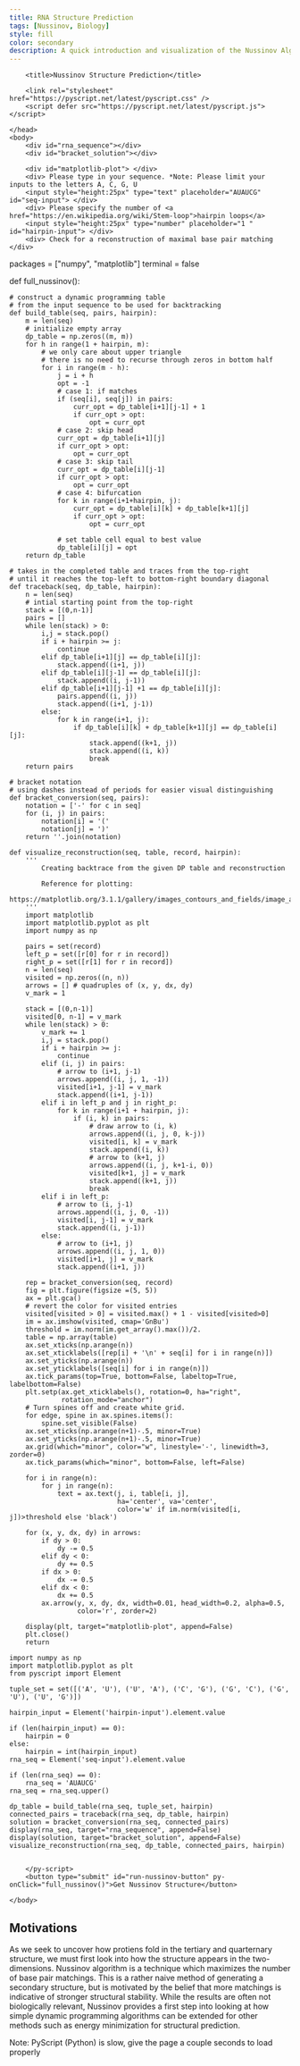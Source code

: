 ```yaml
---
title: RNA Structure Prediction
tags: [Nussinov, Biology]
style: fill
color: secondary
description: A quick introduction and visualization of the Nussinov Algorithm for predicting secondary structure.
---
```


<html>
    <head>
        <meta charset="utf-8" />
        <meta name="viewport" content="width=device-width,initial-scale=1" />

        <title>Nussinov Structure Prediction</title>

        <link rel="stylesheet" href="https://pyscript.net/latest/pyscript.css" />
        <script defer src="https://pyscript.net/latest/pyscript.js"></script>

    </head>
    <body>	
		<div id="rna_sequence"></div>
		<div id="bracket_solution"></div>

		<div id="matplotlib-plot"> </div>
		<div> Please type in your sequence. *Note: Please limit your inputs to the letters A, C, G, U
		<input style="height:25px" type="text" placeholder="AUAUCG" id="seq-input"> </div>
		<div> Please specify the number of <a href="https://en.wikipedia.org/wiki/Stem-loop">hairpin loops</a> 
		<input style="height:25px" type="number" placeholder="1 " id="hairpin-input"> </div>
		<div> Check for a reconstruction of maximal base pair matching </div>
		
<py-config>
    packages = ["numpy", "matplotlib"]
	terminal = false
</py-config>
        <py-script output="matplotlib-plot">
	
def full_nussinov():
	
	# construct a dynamic programming table
	# from the input sequence to be used for backtracking
	def build_table(seq, pairs, hairpin):
		m = len(seq)
		# initialize empty array 
		dp_table = np.zeros((m, m))
		for h in range(1 + hairpin, m):
			# we only care about upper triangle
			# there is no need to recurse through zeros in bottom half
			for i in range(m - h):
				j = i + h
				opt = -1
				# case 1: if matches
				if (seq[i], seq[j]) in pairs:
					curr_opt = dp_table[i+1][j-1] + 1
					if curr_opt > opt:
						opt = curr_opt
				# case 2: skip head
				curr_opt = dp_table[i+1][j]
				if curr_opt > opt:
					opt = curr_opt
				# case 3: skip tail
				curr_opt = dp_table[i][j-1]
				if curr_opt > opt:
					opt = curr_opt
				# case 4: bifurcation
				for k in range(i+1+hairpin, j):
					curr_opt = dp_table[i][k] + dp_table[k+1][j]
					if curr_opt > opt:
						opt = curr_opt
						
				# set table cell equal to best value
				dp_table[i][j] = opt
		return dp_table

	# takes in the completed table and traces from the top-right
	# until it reaches the top-left to bottom-right boundary diagonal
	def traceback(seq, dp_table, hairpin):
		n = len(seq)
		# intial starting point from the top-right
		stack = [(0,n-1)]
		pairs = []
		while len(stack) > 0:
			i,j = stack.pop()
			if i + hairpin >= j:
				continue
			elif dp_table[i+1][j] == dp_table[i][j]:
				stack.append((i+1, j))
			elif dp_table[i][j-1] == dp_table[i][j]:
				stack.append((i, j-1))
			elif dp_table[i+1][j-1] +1 == dp_table[i][j]:
				pairs.append((i, j))
				stack.append((i+1, j-1))
			else:
				for k in range(i+1, j):
					if dp_table[i][k] + dp_table[k+1][j] == dp_table[i][j]:
						stack.append((k+1, j))
						stack.append((i, k))
						break
		return pairs

	# bracket notation 
	# using dashes instead of periods for easier visual distinguishing 
	def bracket_conversion(seq, pairs):
		notation = ['-' for c in seq]
		for (i, j) in pairs:
			notation[i] = '('
			notation[j] = ')'
		return ''.join(notation)

	def visualize_reconstruction(seq, table, record, hairpin):
		'''
			Creating backtrace from the given DP table and reconstruction

			Reference for plotting:
				https://matplotlib.org/3.1.1/gallery/images_contours_and_fields/image_annotated_heatmap.html
		'''
		import matplotlib
		import matplotlib.pyplot as plt
		import numpy as np

		pairs = set(record)
		left_p = set([r[0] for r in record])
		right_p = set([r[1] for r in record])
		n = len(seq)
		visited = np.zeros((n, n))
		arrows = [] # quadruples of (x, y, dx, dy)
		v_mark = 1

		stack = [(0,n-1)]
		visited[0, n-1] = v_mark
		while len(stack) > 0:
			v_mark += 1
			i,j = stack.pop()
			if i + hairpin >= j:
				continue
			elif (i, j) in pairs:
				# arrow to (i+1, j-1)
				arrows.append((i, j, 1, -1))
				visited[i+1, j-1] = v_mark
				stack.append((i+1, j-1))
			elif i in left_p and j in right_p:
				for k in range(i+1 + hairpin, j):
					if (i, k) in pairs:
						# draw arrow to (i, k)
						arrows.append((i, j, 0, k-j))
						visited[i, k] = v_mark
						stack.append((i, k))
						# arrow to (k+1, j)
						arrows.append((i, j, k+1-i, 0))
						visited[k+1, j] = v_mark
						stack.append((k+1, j))
						break
			elif i in left_p:
				# arrow to (i, j-1)
				arrows.append((i, j, 0, -1))
				visited[i, j-1] = v_mark
				stack.append((i, j-1))
			else:
				# arrow to (i+1, j)
				arrows.append((i, j, 1, 0))
				visited[i+1, j] = v_mark
				stack.append((i+1, j))

		rep = bracket_conversion(seq, record)
		fig = plt.figure(figsize =(5, 5))
		ax = plt.gca()
		# revert the color for visited entries
		visited[visited > 0] = visited.max() + 1 - visited[visited>0]
		im = ax.imshow(visited, cmap='GnBu')
		threshold = im.norm(im.get_array().max())/2.
		table = np.array(table)
		ax.set_xticks(np.arange(n))
		ax.set_xticklabels([rep[i] + '\n' + seq[i] for i in range(n)])
		ax.set_yticks(np.arange(n))
		ax.set_yticklabels([seq[i] for i in range(n)])
		ax.tick_params(top=True, bottom=False, labeltop=True, labelbottom=False)
		plt.setp(ax.get_xticklabels(), rotation=0, ha="right",
				 rotation_mode="anchor")
		# Turn spines off and create white grid.
		for edge, spine in ax.spines.items():
			spine.set_visible(False)
		ax.set_xticks(np.arange(n+1)-.5, minor=True)
		ax.set_yticks(np.arange(n+1)-.5, minor=True)
		ax.grid(which="minor", color="w", linestyle='-', linewidth=3, zorder=0)
		ax.tick_params(which="minor", bottom=False, left=False)

		for i in range(n):
			for j in range(n):
				text = ax.text(j, i, table[i, j],
							   ha='center', va='center',
							   color='w' if im.norm(visited[i, j])>threshold else 'black')

		for (x, y, dx, dy) in arrows:
			if dy > 0:
				dy -= 0.5
			elif dy < 0:
				dy += 0.5
			if dx > 0:
				dx -= 0.5
			elif dx < 0:
				dx += 0.5
			ax.arrow(y, x, dy, dx, width=0.01, head_width=0.2, alpha=0.5,
					 color='r', zorder=2)

		display(plt, target="matplotlib-plot", append=False)
		plt.close()
		return 

	import numpy as np
	import matplotlib.pyplot as plt	
	from pyscript import Element

	tuple_set = set([('A', 'U'), ('U', 'A'), ('C', 'G'), ('G', 'C'), ('G', 'U'), ('U', 'G')])
	
	hairpin_input = Element('hairpin-input').element.value
	
	if (len(hairpin_input) == 0):
		hairpin = 0
	else:
		hairpin = int(hairpin_input)
	rna_seq = Element('seq-input').element.value
	
	if (len(rna_seq) == 0):
		rna_seq = 'AUAUCG'
	rna_seq = rna_seq.upper()
	
	dp_table = build_table(rna_seq, tuple_set, hairpin)
	connected_pairs = traceback(rna_seq, dp_table, hairpin)
	solution = bracket_conversion(rna_seq, connected_pairs)
	display(rna_seq, target="rna_sequence", append=False)
	display(solution, target="bracket_solution", append=False)
	visualize_reconstruction(rna_seq, dp_table, connected_pairs, hairpin)

        
        </py-script>
		<button type="submit" id="run-nussinov-button" py-onClick="full_nussinov()">Get Nussinov Structure</button>

    </body>
</html>


## Motivations
As we seek to uncover how protiens fold in the tertiary and quarternary structure, we must first look into how the structure appears in the two-dimensions. Nussinov algorithm is a technique which maximizes the number of base pair matchings. This is a rather naive method of generating a secondary structure, but is motivated by the belief that more matchings is indicative of stronger structural stability. While the results are often not biologically relevant, Nussinov provides a first step into looking at how simple dynamic programming algorithms can be extended for other methods such as energy minimization for structural prediction. 

Note: PyScript (Python) is slow, give the page a couple seconds to load properly
